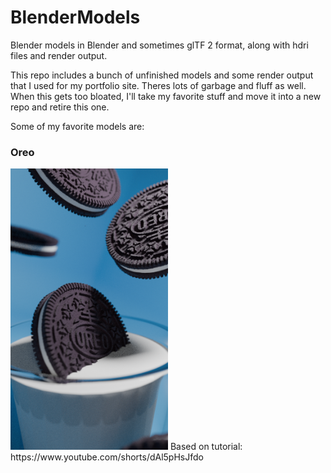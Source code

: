 # BlenderModels
Blender models in Blender and sometimes glTF 2 format, along with hdri files and render output.

This repo includes a bunch of unfinished models and some render output that I used for my portfolio site. Theres lots of garbage and fluff as well. When this gets too bloated, I'll take my favorite stuff and move it into a new repo and retire this one. 

Some of my favorite models are:

### Oreo
<img src="oreo/oreo.png" alt="oreo" width="50%">
Based on tutorial: https://www.youtube.com/shorts/dAl5pHsJfdo

